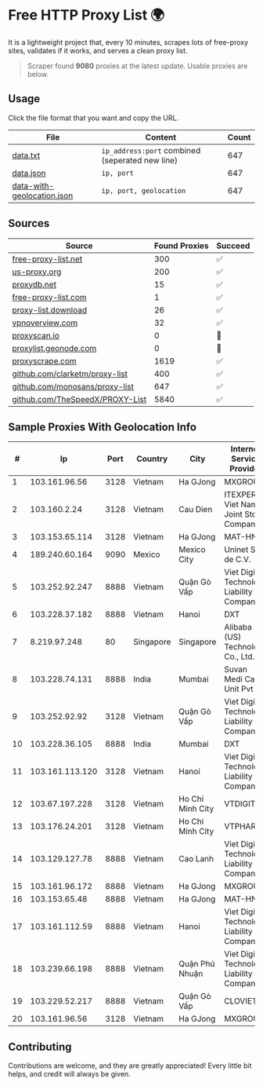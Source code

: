 
# Free HTTP Proxy List 🌍

It is a lightweight project that, every 10 minutes, scrapes lots of free-proxy sites, validates if it works, and serves a clean proxy list.


> Scraper found **9080** proxies at the latest update. Usable proxies are below.

## Usage

Click the file format that you want and copy the URL.


|File|Content|Count|
|----|-------|-----|
|[data.txt](https://raw.githubusercontent.com/themiralay/Proxy-List-World/master/data.txt)|`ip_address:port` combined (seperated new line)|647|
|[data.json](https://raw.githubusercontent.com/themiralay/Proxy-List-World/master/data.json)|`ip, port`|647|
|[data-with-geolocation.json](https://raw.githubusercontent.com/themiralay/Proxy-List-World/master/data-with-geolocation.json)|`ip, port, geolocation`|647|

## Sources

|Source|Found Proxies|Succeed|
|------|-------------|-------|
|[free-proxy-list.net](https://free-proxy-list.net)|300|✅|
|[us-proxy.org](https://www.us-proxy.org)|200|✅|
|[proxydb.net](http://proxydb.net)|15|✅|
|[free-proxy-list.com](https://free-proxy-list.com/?page=&port=&type%5B%5D=http&type%5B%5D=https&up_time=0&search=Search)|1|✅|
|[proxy-list.download](https://www.proxy-list.download/HTTP)|26|✅|
|[vpnoverview.com](https://vpnoverview.com/privacy/anonymous-browsing/free-proxy-servers)|32|✅|
|[proxyscan.io](https://www.proxyscan.io)|0|🚫|
|[proxylist.geonode.com](https://proxylist.geonode.com/api/proxy-list?limit=300&page=1&sort_by=lastChecked&sort_type=desc&protocols=http,https)|0|🚫|
|[proxyscrape.com](https://api.proxyscrape.com/v2/?request=displayproxies&protocol=http&timeout=10000&country=all&ssl=all&anonymity=all)|1619|✅|
|[github.com/clarketm/proxy-list](https://raw.githubusercontent.com/clarketm/proxy-list/master/proxy-list-raw.txt)|400|✅|
|[github.com/monosans/proxy-list](https://raw.githubusercontent.com/monosans/proxy-list/main/proxies/http.txt)|647|✅|
|[github.com/TheSpeedX/PROXY-List](https://raw.githubusercontent.com/TheSpeedX/PROXY-List/master/http.txt)|5840|✅|


## Sample Proxies With Geolocation Info

|#|Ip|Port|Country|City|Internet Service Provider|
|-|--|----|-------|----|-------------------------|
|1|103.161.96.56|3128|Vietnam|Ha GJong|MXGROUP|
|2|103.160.2.24|3128|Vietnam|Cau Dien|ITEXPERT Viet Nam Joint Stock Company|
|3|103.153.65.114|3128|Vietnam|Ha GJong|MAT-HN|
|4|189.240.60.164|9090|Mexico|Mexico City|Uninet S.A. de C.V.|
|5|103.252.92.247|8888|Vietnam|Quận Gò Vấp|Viet Digital Technology Liability Company|
|6|103.228.37.182|8888|Vietnam|Hanoi|DXT|
|7|8.219.97.248|80|Singapore|Singapore|Alibaba (US) Technology Co., Ltd.|
|8|103.228.74.131|8888|India|Mumbai|Suvan Medi Care Unit Pvt Ltd|
|9|103.252.92.92|3128|Vietnam|Quận Gò Vấp|Viet Digital Technology Liability Company|
|10|103.228.36.105|8888|India|Mumbai|DXT|
|11|103.161.113.120|3128|Vietnam|Hanoi|Viet Digital Technology Liability Company|
|12|103.67.197.228|3128|Vietnam|Ho Chi Minh City|VTDIGITAL|
|13|103.176.24.201|3128|Vietnam|Ho Chi Minh City|VTPHAR|
|14|103.129.127.78|8888|Vietnam|Cao Lanh|Viet Digital Technology Liability Company|
|15|103.161.96.172|8888|Vietnam|Ha GJong|MXGROUP|
|16|103.153.65.48|8888|Vietnam|Ha GJong|MAT-HN|
|17|103.161.112.59|8888|Vietnam|Hanoi|Viet Digital Technology Liability Company|
|18|103.239.66.198|8888|Vietnam|Quận Phú Nhuận|Viet Digital Technology Liability Company|
|19|103.229.52.217|8888|Vietnam|Quận Gò Vấp|CLOVIET|
|20|103.161.96.56|3128|Vietnam|Ha GJong|MXGROUP|



## Contributing

Contributions are welcome, and they are greatly appreciated! Every
little bit helps, and credit will always be given.

